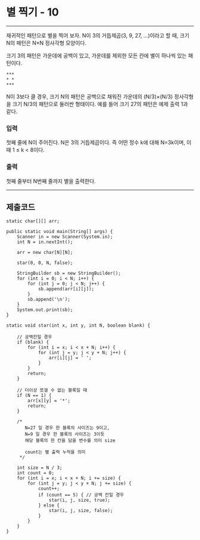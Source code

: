 # 별 찍기 - 10

---

재귀적인 패턴으로 별을 찍어 보자. N이 3의 거듭제곱(3, 9, 27, ...)이라고 할 때, 크기 N의 패턴은 N×N 정사각형 모양이다.

크기 3의 패턴은 가운데에 공백이 있고, 가운데를 제외한 모든 칸에 별이 하나씩 있는 패턴이다.
```
***
* *
***
```
N이 3보다 클 경우, 크기 N의 패턴은 공백으로 채워진 가운데의 (N/3)×(N/3) 정사각형을 크기 N/3의 패턴으로 둘러싼 형태이다. 예를 들어 크기 27의 패턴은 예제 출력 1과 같다.

### 입력

첫째 줄에 N이 주어진다. N은 3의 거듭제곱이다. 즉 어떤 정수 k에 대해 N=3k이며, 이때 1 ≤ k < 8이다.

### 출력

첫째 줄부터 N번째 줄까지 별을 출력한다.

---

## 제출코드

```    
static char[][] arr;

public static void main(String[] args) {
    Scanner in = new Scanner(System.in);
    int N = in.nextInt();

    arr = new char[N][N];

    star(0, 0, N, false);

    StringBuilder sb = new StringBuilder();
    for (int i = 0; i < N; i++) {
        for (int j = 0; j < N; j++) {
            sb.append(arr[i][j]);
        }
        sb.append('\n');
    }
    System.out.print(sb);
}

static void star(int x, int y, int N, boolean blank) {

    // 공백칸일 경우
    if (blank) {
        for (int i = x; i < x + N; i++) {
            for (int j = y; j < y + N; j++) {
                arr[i][j] = ' ';
            }
        }
        return;
    }

    // 더이상 쪼갤 수 없는 블록일 때
    if (N == 1) {
        arr[x][y] = '*';
        return;
    }

    /*
       N=27 일 경우 한 블록의 사이즈는 9이고,
       N=9 일 경우 한 블록의 사이즈는 3이듯
       해당 블록의 한 칸을 담을 변수를 의미 size

       count는 별 출력 누적을 의미
     */

    int size = N / 3;
    int count = 0;
    for (int i = x; i < x + N; i += size) {
        for (int j = y; j < y + N; j += size) {
            count++;
            if (count == 5) { // 공백 칸일 경우
                star(i, j, size, true);
            } else {
                star(i, j, size, false);
            }
        }
    }
}
```